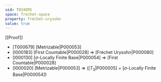 ```yaml
---
uid: T024895
space: frechet-space
property: fréchet-urysohn
value: true
---
```

[[Proof]]

* [T000679] [Metrizable|P000053]
* [I000183] [First Countable|P000028] => [Fréchet Urysohn|P000080]
* [I000130] [$\sigma$-Locally Finite Base|P000054] => [First Countable|P000028]
* [I000020] [Metrizable|P000053] => ([$T_3$|P000005] + [$\sigma$-Locally Finite Base|P000054])

